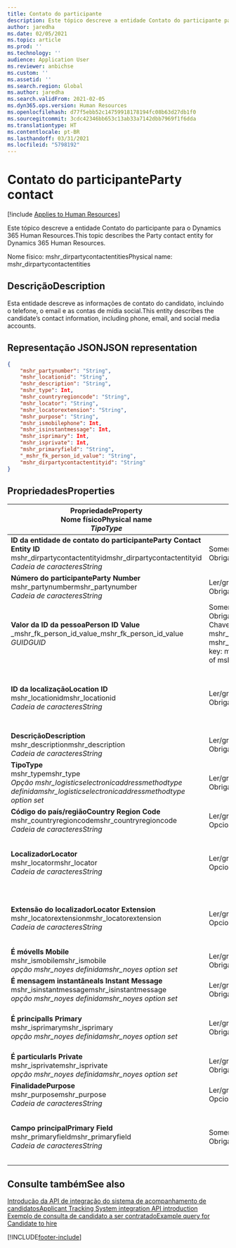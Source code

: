 ```yaml
---
title: Contato do participante
description: Este tópico descreve a entidade Contato do participante para o Dynamics 365 Human Resources.
author: jaredha
ms.date: 02/05/2021
ms.topic: article
ms.prod: ''
ms.technology: ''
audience: Application User
ms.reviewer: anbichse
ms.custom: ''
ms.assetid: ''
ms.search.region: Global
ms.author: jaredha
ms.search.validFrom: 2021-02-05
ms.dyn365.ops.version: Human Resources
ms.openlocfilehash: d77f5ebb52c14759918178194fc08b63d27db1f0
ms.sourcegitcommit: 3cdc42346bb653c13ab33a7142dbb7969f1f6dda
ms.translationtype: HT
ms.contentlocale: pt-BR
ms.lasthandoff: 03/31/2021
ms.locfileid: "5798192"
---
```

# <a name="party-contact"></a><span data-ttu-id="e21e3-103">Contato do participante</span><span class="sxs-lookup"><span data-stu-id="e21e3-103">Party contact</span></span>

[!include [Applies to Human Resources](../includes/applies-to-hr.md)]

<span data-ttu-id="e21e3-104">Este tópico descreve a entidade Contato do participante para o Dynamics 365 Human Resources.</span><span class="sxs-lookup"><span data-stu-id="e21e3-104">This topic describes the Party contact entity for Dynamics 365 Human Resources.</span></span>

<span data-ttu-id="e21e3-105">Nome físico: mshr_dirpartycontactentities</span><span class="sxs-lookup"><span data-stu-id="e21e3-105">Physical name: mshr_dirpartycontactentities</span></span>

## <a name="description"></a><span data-ttu-id="e21e3-106">Descrição</span><span class="sxs-lookup"><span data-stu-id="e21e3-106">Description</span></span>

<span data-ttu-id="e21e3-107">Esta entidade descreve as informações de contato do candidato, incluindo o telefone, o email e as contas de mídia social.</span><span class="sxs-lookup"><span data-stu-id="e21e3-107">This entity describes the candidate’s contact information, including phone, email, and social media accounts.</span></span>

## <a name="json-representation"></a><span data-ttu-id="e21e3-108">Representação JSON</span><span class="sxs-lookup"><span data-stu-id="e21e3-108">JSON representation</span></span>

```json
{
    "mshr_partynumber": "String",
    "mshr_locationid": "String",
    "mshr_description": "String",
    "mshr_type": Int,
    "mshr_countryregioncode": "String",
    "mshr_locator": "String",
    "mshr_locatorextension": "String",
    "mshr_purpose": "String",
    "mshr_ismobilephone": Int,
    "mshr_isinstantmessage": Int,
    "mshr_isprimary": Int,
    "mshr_isprivate": Int,
    "mshr_primaryfield": "String",
    "_mshr_fk_person_id_value": "String",
    "mshr_dirpartycontactentityid": "String"
}
```

## <a name="properties"></a><span data-ttu-id="e21e3-109">Propriedades</span><span class="sxs-lookup"><span data-stu-id="e21e3-109">Properties</span></span>

| <span data-ttu-id="e21e3-110">Propriedade</span><span class="sxs-lookup"><span data-stu-id="e21e3-110">Property</span></span><br><span data-ttu-id="e21e3-111">**Nome físico**</span><span class="sxs-lookup"><span data-stu-id="e21e3-111">**Physical name**</span></span><br><span data-ttu-id="e21e3-112">**_Tipo_**</span><span class="sxs-lookup"><span data-stu-id="e21e3-112">**_Type_**</span></span> | <span data-ttu-id="e21e3-113">Usar</span><span class="sxs-lookup"><span data-stu-id="e21e3-113">Use</span></span> | <span data-ttu-id="e21e3-114">Descrição</span><span class="sxs-lookup"><span data-stu-id="e21e3-114">Description</span></span> |
| --- | --- | --- |
| <span data-ttu-id="e21e3-115">**ID da entidade de contato do participante**</span><span class="sxs-lookup"><span data-stu-id="e21e3-115">**Party Contact Entity ID**</span></span><br><span data-ttu-id="e21e3-116">mshr_dirpartycontactentityid</span><span class="sxs-lookup"><span data-stu-id="e21e3-116">mshr_dirpartycontactentityid</span></span><br><span data-ttu-id="e21e3-117">*Cadeia de caracteres*</span><span class="sxs-lookup"><span data-stu-id="e21e3-117">*String*</span></span> | <span data-ttu-id="e21e3-118">Somente leitura</span><span class="sxs-lookup"><span data-stu-id="e21e3-118">Read-only</span></span><br><span data-ttu-id="e21e3-119">Obrigatório</span><span class="sxs-lookup"><span data-stu-id="e21e3-119">Required</span></span> | <span data-ttu-id="e21e3-120">Um identificador exclusivo gerado pelo sistema para o registro de entidade.</span><span class="sxs-lookup"><span data-stu-id="e21e3-120">System-generated unique identifier for the entity record.</span></span> |
| <span data-ttu-id="e21e3-121">**Número do participante**</span><span class="sxs-lookup"><span data-stu-id="e21e3-121">**Party Number**</span></span><br><span data-ttu-id="e21e3-122">mshr_partynumber</span><span class="sxs-lookup"><span data-stu-id="e21e3-122">mshr_partynumber</span></span><br><span data-ttu-id="e21e3-123">*Cadeia de caracteres*</span><span class="sxs-lookup"><span data-stu-id="e21e3-123">*String*</span></span> | <span data-ttu-id="e21e3-124">Ler/gravar</span><span class="sxs-lookup"><span data-stu-id="e21e3-124">Read/write</span></span><br><span data-ttu-id="e21e3-125">Obrigatório</span><span class="sxs-lookup"><span data-stu-id="e21e3-125">Required</span></span> | <span data-ttu-id="e21e3-126">A ID do registro de participante (pessoa) associado.</span><span class="sxs-lookup"><span data-stu-id="e21e3-126">The ID of the associated party (person) record.</span></span> |
| <span data-ttu-id="e21e3-127">**Valor da ID da pessoa**</span><span class="sxs-lookup"><span data-stu-id="e21e3-127">**Person ID Value**</span></span><br><span data-ttu-id="e21e3-128">_mshr_fk_person_id_value</span><span class="sxs-lookup"><span data-stu-id="e21e3-128">_mshr_fk_person_id_value</span></span><br><span data-ttu-id="e21e3-129">*GUID*</span><span class="sxs-lookup"><span data-stu-id="e21e3-129">*GUID*</span></span> | <span data-ttu-id="e21e3-130">Somente leitura</span><span class="sxs-lookup"><span data-stu-id="e21e3-130">Read-only</span></span><br><span data-ttu-id="e21e3-131">Obrigatório</span><span class="sxs-lookup"><span data-stu-id="e21e3-131">Required</span></span><br><span data-ttu-id="e21e3-132">Chave estrangeira: mshr_dirpersonentityid de mshr_dirpersonentity</span><span class="sxs-lookup"><span data-stu-id="e21e3-132">Foreign key: mshr_dirpersonentityid of mshr_dirpersonentity</span></span> | <span data-ttu-id="e21e3-133">O identificador gerado pelo sistema do registro da entidade de participante (pessoa).</span><span class="sxs-lookup"><span data-stu-id="e21e3-133">The system-generated identifier of the party (person) entity record.</span></span> |
| <span data-ttu-id="e21e3-134">**ID da localização**</span><span class="sxs-lookup"><span data-stu-id="e21e3-134">**Location ID**</span></span><br><span data-ttu-id="e21e3-135">mshr_locationid</span><span class="sxs-lookup"><span data-stu-id="e21e3-135">mshr_locationid</span></span><br><span data-ttu-id="e21e3-136">*Cadeia de caracteres*</span><span class="sxs-lookup"><span data-stu-id="e21e3-136">*String*</span></span> | <span data-ttu-id="e21e3-137">Ler/gravar</span><span class="sxs-lookup"><span data-stu-id="e21e3-137">Read/write</span></span><br><span data-ttu-id="e21e3-138">Obrigatório</span><span class="sxs-lookup"><span data-stu-id="e21e3-138">Required</span></span> | <span data-ttu-id="e21e3-139">A ID de localização do registro do endereço.</span><span class="sxs-lookup"><span data-stu-id="e21e3-139">The location ID of the address record.</span></span> <span data-ttu-id="e21e3-140">Configure na entidade mshr_logisticspostaladdresslocationcdsentity.</span><span class="sxs-lookup"><span data-stu-id="e21e3-140">Set up in mshr_logisticspostaladdresslocationcdsentity entity.</span></span> |
| <span data-ttu-id="e21e3-141">**Descrição**</span><span class="sxs-lookup"><span data-stu-id="e21e3-141">**Description**</span></span><br><span data-ttu-id="e21e3-142">mshr_description</span><span class="sxs-lookup"><span data-stu-id="e21e3-142">mshr_description</span></span><br><span data-ttu-id="e21e3-143">*Cadeia de caracteres*</span><span class="sxs-lookup"><span data-stu-id="e21e3-143">*String*</span></span> | <span data-ttu-id="e21e3-144">Ler/gravar</span><span class="sxs-lookup"><span data-stu-id="e21e3-144">Read/write</span></span><br><span data-ttu-id="e21e3-145">Obrigatório</span><span class="sxs-lookup"><span data-stu-id="e21e3-145">Required</span></span> | <span data-ttu-id="e21e3-146">A descrição dos detalhes do contato.</span><span class="sxs-lookup"><span data-stu-id="e21e3-146">The description of the contact details.</span></span> |
| <span data-ttu-id="e21e3-147">**Tipo**</span><span class="sxs-lookup"><span data-stu-id="e21e3-147">**Type**</span></span><br><span data-ttu-id="e21e3-148">mshr_type</span><span class="sxs-lookup"><span data-stu-id="e21e3-148">mshr_type</span></span><br><span data-ttu-id="e21e3-149">*Opção mshr_logisticselectronicaddressmethodtype definida*</span><span class="sxs-lookup"><span data-stu-id="e21e3-149">*mshr_logisticselectronicaddressmethodtype option set*</span></span> | <span data-ttu-id="e21e3-150">Ler/gravar</span><span class="sxs-lookup"><span data-stu-id="e21e3-150">Read/write</span></span><br><span data-ttu-id="e21e3-151">Obrigatório</span><span class="sxs-lookup"><span data-stu-id="e21e3-151">Required</span></span> | <span data-ttu-id="e21e3-152">O tipo de detalhe do contato.</span><span class="sxs-lookup"><span data-stu-id="e21e3-152">The contact detail type.</span></span> |
| <span data-ttu-id="e21e3-153">**Código do país/região**</span><span class="sxs-lookup"><span data-stu-id="e21e3-153">**Country Region Code**</span></span><br><span data-ttu-id="e21e3-154">mshr_countryregioncode</span><span class="sxs-lookup"><span data-stu-id="e21e3-154">mshr_countryregioncode</span></span><br><span data-ttu-id="e21e3-155">*Cadeia de caracteres*</span><span class="sxs-lookup"><span data-stu-id="e21e3-155">*String*</span></span> | <span data-ttu-id="e21e3-156">Ler/gravar</span><span class="sxs-lookup"><span data-stu-id="e21e3-156">Read/write</span></span><br><span data-ttu-id="e21e3-157">Opcional</span><span class="sxs-lookup"><span data-stu-id="e21e3-157">Optional</span></span> | <span data-ttu-id="e21e3-158">O país ou região do endereço</span><span class="sxs-lookup"><span data-stu-id="e21e3-158">The country or region of the address.</span></span> |
| <span data-ttu-id="e21e3-159">**Localizador**</span><span class="sxs-lookup"><span data-stu-id="e21e3-159">**Locator**</span></span><br><span data-ttu-id="e21e3-160">mshr_locator</span><span class="sxs-lookup"><span data-stu-id="e21e3-160">mshr_locator</span></span><br><span data-ttu-id="e21e3-161">*Cadeia de caracteres*</span><span class="sxs-lookup"><span data-stu-id="e21e3-161">*String*</span></span> | <span data-ttu-id="e21e3-162">Ler/gravar</span><span class="sxs-lookup"><span data-stu-id="e21e3-162">Read/write</span></span><br><span data-ttu-id="e21e3-163">Opcional</span><span class="sxs-lookup"><span data-stu-id="e21e3-163">Optional</span></span> | <span data-ttu-id="e21e3-164">Os detalhes do contato.</span><span class="sxs-lookup"><span data-stu-id="e21e3-164">The contact details.</span></span> <span data-ttu-id="e21e3-165">Por exemplo, se o tipo for **Endereço de email**, este campo conterá o endereço de email do candidato.</span><span class="sxs-lookup"><span data-stu-id="e21e3-165">For example, if the type is **Email address**, then this field contains the candidate’s email address.</span></span> |
| <span data-ttu-id="e21e3-166">**Extensão do localizador**</span><span class="sxs-lookup"><span data-stu-id="e21e3-166">**Locator Extension**</span></span><br><span data-ttu-id="e21e3-167">mshr_locatorextension</span><span class="sxs-lookup"><span data-stu-id="e21e3-167">mshr_locatorextension</span></span><br><span data-ttu-id="e21e3-168">*Cadeia de caracteres*</span><span class="sxs-lookup"><span data-stu-id="e21e3-168">*String*</span></span> | <span data-ttu-id="e21e3-169">Ler/gravar</span><span class="sxs-lookup"><span data-stu-id="e21e3-169">Read/write</span></span><br><span data-ttu-id="e21e3-170">Opcional</span><span class="sxs-lookup"><span data-stu-id="e21e3-170">Optional</span></span> | <span data-ttu-id="e21e3-171">A extensão do localizador.</span><span class="sxs-lookup"><span data-stu-id="e21e3-171">The locator extension.</span></span> <span data-ttu-id="e21e3-172">Por exemplo, se o tipo for **Telefone**, esta propriedade conterá a extensão de número de telefone.</span><span class="sxs-lookup"><span data-stu-id="e21e3-172">For example, if the type is **Phone**, then this property would contain the phone number extension.</span></span> |
| <span data-ttu-id="e21e3-173">**É móvel**</span><span class="sxs-lookup"><span data-stu-id="e21e3-173">**Is Mobile**</span></span><br><span data-ttu-id="e21e3-174">mshr_ismobile</span><span class="sxs-lookup"><span data-stu-id="e21e3-174">mshr_ismobile</span></span><br><span data-ttu-id="e21e3-175">*opção mshr_noyes definida*</span><span class="sxs-lookup"><span data-stu-id="e21e3-175">*mshr_noyes option set*</span></span> | <span data-ttu-id="e21e3-176">Ler/gravar</span><span class="sxs-lookup"><span data-stu-id="e21e3-176">Read/write</span></span><br><span data-ttu-id="e21e3-177">Obrigatório</span><span class="sxs-lookup"><span data-stu-id="e21e3-177">Required</span></span> | <span data-ttu-id="e21e3-178">Especifica se o número de telefone é um número de celular.</span><span class="sxs-lookup"><span data-stu-id="e21e3-178">Specifies whether the phone is a mobile number.</span></span> |
| <span data-ttu-id="e21e3-179">**É mensagem instantânea**</span><span class="sxs-lookup"><span data-stu-id="e21e3-179">**Is Instant Message**</span></span><br><span data-ttu-id="e21e3-180">mshr_isinstantmessage</span><span class="sxs-lookup"><span data-stu-id="e21e3-180">mshr_isinstantmessage</span></span><br><span data-ttu-id="e21e3-181">*opção mshr_noyes definida*</span><span class="sxs-lookup"><span data-stu-id="e21e3-181">*mshr_noyes option set*</span></span> | <span data-ttu-id="e21e3-182">Ler/gravar</span><span class="sxs-lookup"><span data-stu-id="e21e3-182">Read/write</span></span><br><span data-ttu-id="e21e3-183">Obrigatório</span><span class="sxs-lookup"><span data-stu-id="e21e3-183">Required</span></span> | <span data-ttu-id="e21e3-184">Especifica se o telefone está habilitado para mensagens instantâneas.</span><span class="sxs-lookup"><span data-stu-id="e21e3-184">Specifies whether the phone is enabled for instant messaging.</span></span> |
| <span data-ttu-id="e21e3-185">**É principal**</span><span class="sxs-lookup"><span data-stu-id="e21e3-185">**Is Primary**</span></span><br><span data-ttu-id="e21e3-186">mshr_isprimary</span><span class="sxs-lookup"><span data-stu-id="e21e3-186">mshr_isprimary</span></span><br><span data-ttu-id="e21e3-187">*opção mshr_noyes definida*</span><span class="sxs-lookup"><span data-stu-id="e21e3-187">*mshr_noyes option set*</span></span> | <span data-ttu-id="e21e3-188">Ler/gravar</span><span class="sxs-lookup"><span data-stu-id="e21e3-188">Read/write</span></span><br><span data-ttu-id="e21e3-189">Obrigatório</span><span class="sxs-lookup"><span data-stu-id="e21e3-189">Required</span></span> | <span data-ttu-id="e21e3-190">Determina o contato principal do tipo de contato.</span><span class="sxs-lookup"><span data-stu-id="e21e3-190">Determines the primary contact of the contact type.</span></span> <span data-ttu-id="e21e3-191">Deve haver somente um registro principal por tipo de contato.</span><span class="sxs-lookup"><span data-stu-id="e21e3-191">There must be only one primary record per contact type.</span></span> |
| <span data-ttu-id="e21e3-192">**É particular**</span><span class="sxs-lookup"><span data-stu-id="e21e3-192">**Is Private**</span></span><br><span data-ttu-id="e21e3-193">mshr_isprivate</span><span class="sxs-lookup"><span data-stu-id="e21e3-193">mshr_isprivate</span></span><br><span data-ttu-id="e21e3-194">*opção mshr_noyes definida*</span><span class="sxs-lookup"><span data-stu-id="e21e3-194">*mshr_noyes option set*</span></span> | <span data-ttu-id="e21e3-195">Ler/gravar</span><span class="sxs-lookup"><span data-stu-id="e21e3-195">Read/write</span></span><br><span data-ttu-id="e21e3-196">Obrigatório</span><span class="sxs-lookup"><span data-stu-id="e21e3-196">Required</span></span> | <span data-ttu-id="e21e3-197">Identifica se este endereço é um endereço particular da pessoa.</span><span class="sxs-lookup"><span data-stu-id="e21e3-197">Identifies whether this address is a private address for the person.</span></span> |
| <span data-ttu-id="e21e3-198">**Finalidade**</span><span class="sxs-lookup"><span data-stu-id="e21e3-198">**Purpose**</span></span><br><span data-ttu-id="e21e3-199">mshr_purpose</span><span class="sxs-lookup"><span data-stu-id="e21e3-199">mshr_purpose</span></span><br><span data-ttu-id="e21e3-200">*Cadeia de caracteres*</span><span class="sxs-lookup"><span data-stu-id="e21e3-200">*String*</span></span> | <span data-ttu-id="e21e3-201">Ler/gravar</span><span class="sxs-lookup"><span data-stu-id="e21e3-201">Read/write</span></span><br><span data-ttu-id="e21e3-202">Opcional</span><span class="sxs-lookup"><span data-stu-id="e21e3-202">Optional</span></span> | <span data-ttu-id="e21e3-203">A finalidade/função de detalhes do contato.</span><span class="sxs-lookup"><span data-stu-id="e21e3-203">The purpose/role of the contact details.</span></span> |
| <span data-ttu-id="e21e3-204">**Campo principal**</span><span class="sxs-lookup"><span data-stu-id="e21e3-204">**Primary Field**</span></span><br><span data-ttu-id="e21e3-205">mshr_primaryfield</span><span class="sxs-lookup"><span data-stu-id="e21e3-205">mshr_primaryfield</span></span><br><span data-ttu-id="e21e3-206">*Cadeia de caracteres*</span><span class="sxs-lookup"><span data-stu-id="e21e3-206">*String*</span></span> | <span data-ttu-id="e21e3-207">Somente leitura</span><span class="sxs-lookup"><span data-stu-id="e21e3-207">Read-only</span></span><br><span data-ttu-id="e21e3-208">Obrigatório</span><span class="sxs-lookup"><span data-stu-id="e21e3-208">Required</span></span> | <span data-ttu-id="e21e3-209">Campo usado como identificador principal do registro de entidade.</span><span class="sxs-lookup"><span data-stu-id="e21e3-209">Field used as a primary identifier of the entity record.</span></span> <span data-ttu-id="e21e3-210">Combinação de número, tipo, descrição e localizador do participante.</span><span class="sxs-lookup"><span data-stu-id="e21e3-210">Combination of party number, type, description, and locator.</span></span> |

## <a name="see-also"></a><span data-ttu-id="e21e3-211">Consulte também</span><span class="sxs-lookup"><span data-stu-id="e21e3-211">See also</span></span>

[<span data-ttu-id="e21e3-212">Introdução da API de integração do sistema de acompanhamento de candidatos</span><span class="sxs-lookup"><span data-stu-id="e21e3-212">Applicant Tracking System integration API introduction</span></span>](hr-admin-integration-ats-api-introduction.md)<br>
[<span data-ttu-id="e21e3-213">Exemplo de consulta de candidato a ser contratado</span><span class="sxs-lookup"><span data-stu-id="e21e3-213">Example query for Candidate to hire</span></span>](hr-admin-integration-ats-api-candidate-to-hire-example-query.md)



[!INCLUDE[footer-include](../includes/footer-banner.md)]